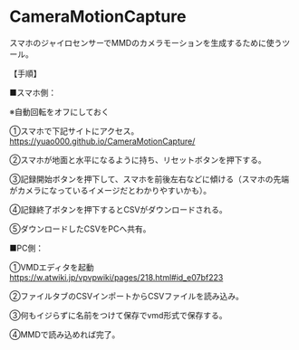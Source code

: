 # CameraMotionCapture
スマホのジャイロセンサーでMMDのカメラモーションを生成するために使うツール。

【手順】

■スマホ側：

※自動回転をオフにしておく

①スマホで下記サイトにアクセス。
https://yuao000.github.io/CameraMotionCapture/

②スマホが地面と水平になるように持ち、リセットボタンを押下する。

③記録開始ボタンを押下して、スマホを前後左右などに傾ける（スマホの先端がカメラになっているイメージだとわかりやすいかも）。

④記録終了ボタンを押下するとCSVがダウンロードされる。

⑤ダウンロードしたCSVをPCへ共有。



■PC側：

①VMDエディタを起動
https://w.atwiki.jp/vpvpwiki/pages/218.html#id_e07bf223

②ファイルタブのCSVインポートからCSVファイルを読み込み。

③何もイジらずに名前をつけて保存でvmd形式で保存する。

④MMDで読み込めれば完了。
